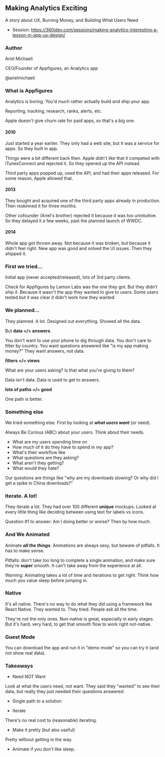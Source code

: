 ## Making Analytics Exciting

A story about UX, Burning Money, and Building What Users Need

* Session: https://360idev.com/sessions/making-analytics-interesting-a-lesson-in-app-ux-design/

### Author

Ariel Michaeli

CEO/Founder of Appfigures, an Analytics app

@arielmichaeli

### What is Appfigures

Analytics is boring.  You'd much rather actually build and ship your app.

Reporting, tracking, research, ranks, alerts, etc.

Apple doesn't give churn rate for paid apps, so that's a big one.

#### 2010

Just started a year earlier.  They only had a web site, but it was a service for apps.  So they built in app.

Things were a bit different back then.  Apple didn't like that it competed with iTunesConnect and rejected it.  So they opened up the API instead.

Third party apps popped up, used the API, and had their apps released.  For some reason, Apple allowed that.

#### 2013

They bought and acquired one of the third party apps already in production.  Then reskinned it for three months.

Other cofounder (Ariel's brother) rejected it because it was too unintuitive.  So they delayed it a few weeks, past the planned launch of WWDC.

#### 2014

Whole app got thrown away.  Not because it was broken, but because it didn't feel right.  New app was good and solved the UI issues.  Then they shipped it.

### First we tried...

Initial app (never accepted/released), lots of 3rd party clients.

Check for Appfigures by Lemon Labs was the one they got.  But they didn't ship it.  Because it wasn't the app they wanted to give to users.  Some users tested but it was clear it didn't work how they wanted.

### We planned...

They planned.  A lot.  Designed out everything.  Showed all the data.

But **data =/= answers**.

You don't want to use your phone to dig through data.  You don't care to filter by country.  You want questions answered like "is my app making money?"  They want answers, not data.

**filters =/= views**

What are your users asking?  Is that what you're giving to them?

Data isn't data.  Data is used to get to answers.

**lots of paths =/= good**

One path is better.

### Something else

We tried something else.  First by looking at ***what users want*** (or need).

Always Be Curious (ABC) about your users.  Think about their needs.

* What are my users spending time on
* How much of it do they have to spend in my app?
* What's their workflow like
* What questions are they asking?
* What aren't they getting?
* What would they hate?

Our questions are things like "why are my downloads slowing?  Or why did I get a spike in China downloads?"

### Iterate.  A lot!

They iterate a lot.  They had over 100 different **unique** mockups.  Looked at every little thing like deciding between using text for labels vs icons.

Question #1 to answer: Am I doing better or worse?  Then by how much.

### And We Animated

Animate ***all the things***.  Animations are always sexy, but beware of pitfalls.  It has to make sense.

Pitfalls: don't take too long to complete a single animation, and make sure they're **super** smooth.  It can't take away from the experience at all.

Warning: Animating takes a lot of time and iterations to get right.  Think how much you value sleep before jumping in.

### Native

It's all native.  There's no way to do what they did using a framework like React Native.  They wanted to.  They tried.  People ask all the time.

They're not the only ones.  Non-native is great, especially in early stages.  But it's hard, very hard, to get that smooth flow to work right not-native.

### Guest Mode

You can download the app and run it in "demo mode" so you can try it (and not show real data).

### Takeaways

* Need NOT Want

Look at what the users need, not want.  They said they "wanted" to see their data, but really they just needed their questions answered.

* Single path to a solution

* Iterate

There's no real cost to (reasonable) iterating.

* Make it pretty (but also useful)

Pretty without getting in the way.

* Animate if you don't like sleep.
